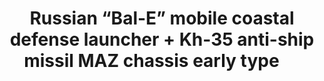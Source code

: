 ---
layout: product
title: "Russian “Bal-E” mobile coastal defense launcher + Kh-35 anti-ship missil MAZ chassis early type     "
price: "3800" 
desc: "AKCIJA"
img_path: "/assets/img/UA72103.webp"
brand: "N/A"
available: true
special_offer: false
new: false
soon: false
cat: "010000"
subcat: "013300"
subsubcat: "0N/A"
sifra: "UA72103"
popular: false
spec: false
---